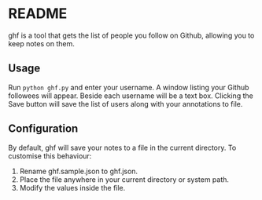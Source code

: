 # README

ghf is a tool that gets the list of people you follow on Github, allowing you to keep notes on them.

## Usage

Run `python ghf.py` and enter your username. A window listing your Github followees will appear. Beside each username will be a text box. Clicking the Save button will save the list of users along with your annotations to file.

## Configuration

By default, ghf will save your notes to a file in the current directory. To customise this behaviour:

1. Rename ghf.sample.json to ghf.json.
1. Place the file anywhere in your current directory or system path.
1. Modify the values inside the file.
